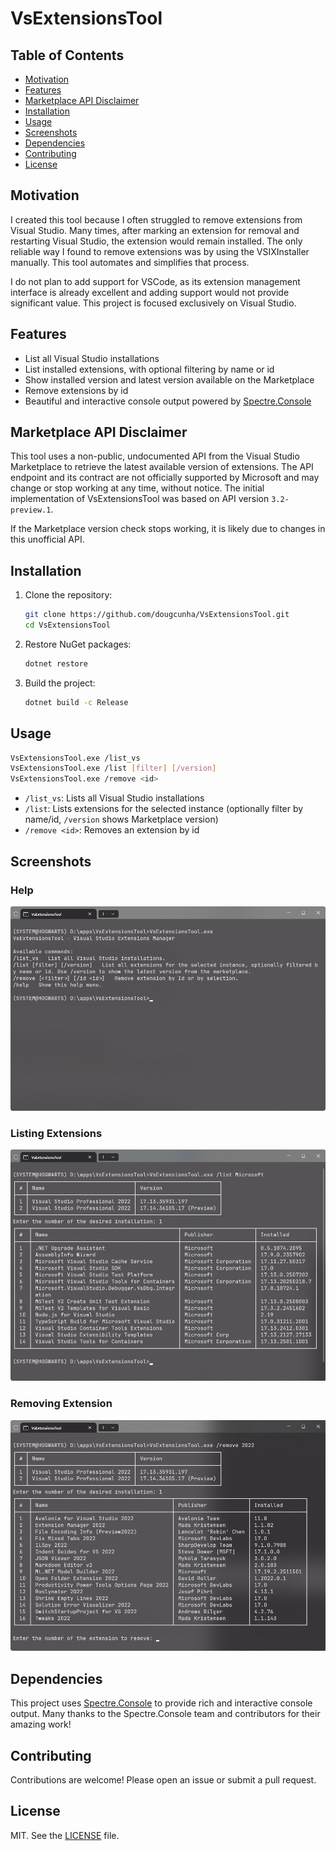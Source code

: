 # VsExtensionsTool

## Table of Contents

- [Motivation](#motivation)
- [Features](#features)
- [Marketplace API Disclaimer](#marketplace-api-disclaimer)
- [Installation](#installation)
- [Usage](#usage)
- [Screenshots](#screenshots)
- [Dependencies](#dependencies)
- [Contributing](#contributing)
- [License](#license)

## Motivation

I created this tool because I often struggled to remove extensions from Visual Studio. Many times, after marking an extension for removal and restarting Visual Studio, the extension would remain installed. The only reliable way I found to remove extensions was by using the VSIXInstaller manually. This tool automates and simplifies that process.

I do not plan to add support for VSCode, as its extension management interface is already excellent and adding support would not provide significant value. This project is focused exclusively on Visual Studio.

## Features

- List all Visual Studio installations
- List installed extensions, with optional filtering by name or id
- Show installed version and latest version available on the Marketplace
- Remove extensions by id
- Beautiful and interactive console output powered by [Spectre.Console](https://spectreconsole.net/)

## Marketplace API Disclaimer

This tool uses a non-public, undocumented API from the Visual Studio Marketplace to retrieve the latest available version of extensions. The API endpoint and its contract are not officially supported by Microsoft and may change or stop working at any time, without notice. The initial implementation of VsExtensionsTool was based on API version `3.2-preview.1`.

If the Marketplace version check stops working, it is likely due to changes in this unofficial API.

## Installation

1. Clone the repository:

   ```sh
   git clone https://github.com/dougcunha/VsExtensionsTool.git
   cd VsExtensionsTool
   ```

2. Restore NuGet packages:

   ```sh
   dotnet restore
   ```

3. Build the project:

   ```sh
   dotnet build -c Release
   ```

## Usage

```sh
VsExtensionsTool.exe /list_vs
VsExtensionsTool.exe /list [filter] [/version]
VsExtensionsTool.exe /remove <id>
```

- `/list_vs`: Lists all Visual Studio installations
- `/list`: Lists extensions for the selected instance (optionally filter by name/id, `/version` shows Marketplace version)
- `/remove <id>`: Removes an extension by id

## Screenshots

### Help

![Help](images/help.png)

### Listing Extensions

![Listing Extensions](images/list-extensions.png)

### Removing Extension

![Removing Extension](images/remove-extension.png)

## Dependencies

This project uses [Spectre.Console](https://spectreconsole.net/) to provide rich and interactive console output. Many thanks to the Spectre.Console team and contributors for their amazing work!

## Contributing

Contributions are welcome! Please open an issue or submit a pull request.

## License

MIT. See the [LICENSE](LICENSE) file.
